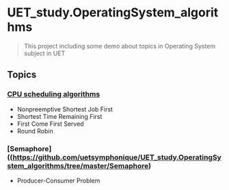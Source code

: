 # UET_study.OperatingSystem_algorithms
> This project including some demo about topics in Operating System subject in UET
## Topics
### [CPU scheduling algorithms](https://github.com/uetsymphonique/UET_study.OperatingSystem_algorithms/tree/master/CPU_scheduling)
- Nonpreemptive Shortest Job First
- Shortest Time Remaining First
- First Come First Served
- Round Robin
### [Semaphore]((https://github.com/uetsymphonique/UET_study.OperatingSystem_algorithms/tree/master/Semaphore)
- Producer-Consumer Problem
